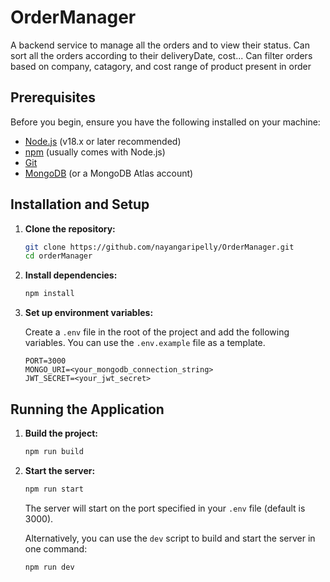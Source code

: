 # OrderManager

A backend service to manage all the orders and to view their status.
Can sort all the orders according to their deliveryDate, cost...
Can filter orders based on company, catagory, and cost range of product present in order

## Prerequisites

Before you begin, ensure you have the following installed on your machine:

*   [Node.js](https://nodejs.org/en/) (v18.x or later recommended)
*   [npm](https://www.npmjs.com/) (usually comes with Node.js)
*   [Git](https://git-scm.com/)
*   [MongoDB](https://www.mongodb.com/try/download/community) (or a MongoDB Atlas account)

## Installation and Setup

1.  **Clone the repository:**

    ```bash
    git clone https://github.com/nayangaripelly/OrderManager.git
    cd orderManager
    ```

2.  **Install dependencies:**

    ```bash
    npm install
    ```

3.  **Set up environment variables:**

    Create a `.env` file in the root of the project and add the following variables. You can use the `.env.example` file as a template.

    ```
    PORT=3000
    MONGO_URI=<your_mongodb_connection_string>
    JWT_SECRET=<your_jwt_secret>
    ```

## Running the Application

1.  **Build the project:**

    ```bash
    npm run build
    ```

2.  **Start the server:**

    ```bash
    npm run start
    ```

    The server will start on the port specified in your `.env` file (default is 3000).

    Alternatively, you can use the `dev` script to build and start the server in one command:

    ```bash
    npm run dev
    ```